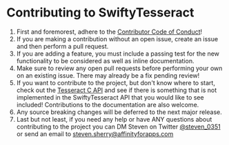 # Contributing to SwiftyTesseract
1. First and foremorest, adhere to the [Contributor Code of Conduct](ContributorCodeOfConduct.md)!
2. If you are making a contribution without an open issue, create an issue and then perform a pull request.
3. If you are adding a feature, you must include a passing test for the new functionality to be considered as well as inline documentation.
4. Make sure to review any open pull requests before performing your own on an existing issue. There may already be a fix pending review!
5. If you want to contribute to the project, but don't know where to start, check out the [Tesseract C API](https://github.com/tesseract-ocr/tesseract/blob/master/api/capi.h) and see if there is something that is not implemented in the SwiftyTesseract API that you would like to see included! Contributions to the documentation are also welcome.
6. Any source breaking changes will be deferred to the next major release.
7. Last but not least, if you need any help or have ANY questions about contributing to the project you can DM Steven on Twitter [@steven_0351](https://twitter.com/steven_0351) or send an email to [steven.sherry@affinityforapps.com](mailto:steven.sherry@affinityforapps.com)